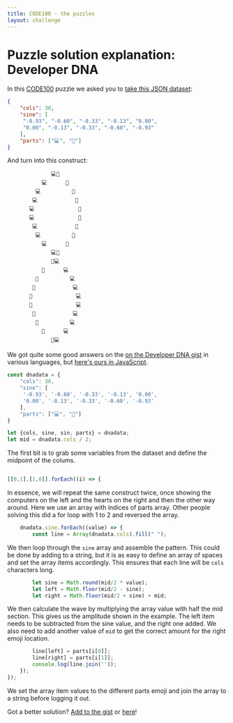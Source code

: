 ```yaml
---
title: CODE100 - the puzzles 
layout: challenge
---
```


# Puzzle solution explanation: Developer DNA

In this [CODE100](https://code100.dev) puzzle we asked you to [take this JSON dataset](dnadata.json):

```JSON
{
    "cols": 30,
    "sine": [
     "-0.93", "-0.60", "-0.33", "-0.13", "0.00",
     "0.00", "-0.13", "-0.33", "-0.60", "-0.93"
    ],
    "parts": ["💻", "💖"]
}
```

And turn into this construct:

```
              💻💖              
           💻      💖           
         💻          💖         
        💻            💖        
       💻              💖       
       💻              💖       
        💻            💖        
         💻          💖         
           💻      💖           
              💻💖              
              💖💻              
           💖      💻           
         💖          💻         
        💖            💻        
       💖              💻       
       💖              💻       
        💖            💻        
         💖          💻         
           💖      💻           
              💖💻            
```

We got quite some good answers on the [on the Developer DNA gist](https://gist.github.com/codepo8/31b9ad820c03916941c294c404831829) in various languages, but [here's ours in JavaScript](solutions/javascript/dnadata.js).


```JavaScript
const dnadata = {
    "cols": 30,
    "sine": [
     '-0.93', '-0.60', '-0.33', '-0.13', '0.00',
     '0.00', '-0.13', '-0.33', '-0.60', '-0.93'
    ],
    "parts": ["💻", "💖"]
}

let {cols, sine, sin, parts} = dnadata;
let mid = dnadata.cols / 2;
```

The first bit is to grab some variables from the dataset and define the midpoint of the colums.

```Javascript

[[0,1],[1,0]].forEach((i) => {
```

In essence, we will repeat the same construct twice, once showing the computers on the left and the hearts on the right and then the other way around. Here we use an array with indices of parts array. Other people solving this did a for loop with 1 to 2 and reversed the array. 

```Javascript
    dnadata.sine.forEach((value) => {
        const line = Array(dnadata.cols).fill(" ");
```

We then loop through the `sine` array and assemble the pattern. This could be done by adding to a string, but it is as easy to define an array of spaces and set the array items accordingly. This ensures that each line will be `cols` characters long.

```Javascript
        let sine = Math.round(mid/2 * value);
        let left = Math.floor(mid/2 - sine);
        let right = Math.floor(mid/2 + sine) + mid;
```

We then calculate the wave by multiplying the array value with half the mid section. This gives us the amplitude shown in the example. The left item needs to be subtracted from the sine value, and the right one added. We also need to add another value of `mid` to get the correct amount for the right emoji location.


```Javascript
        line[left] = parts[i[0]];
        line[right] = parts[i[1]];
        console.log(line.join(''));
    });
});
```

We set the array item values to the different parts emoji and join the array to a string before logging it out.

Got a better solution? [Add to the gist](https://gist.github.com/codepo8/31b9ad820c03916941c294c404831829) or [here](https://github.com/WeAreDevelopers-com/code100/tree/main/puzzles/developer-dna)! 